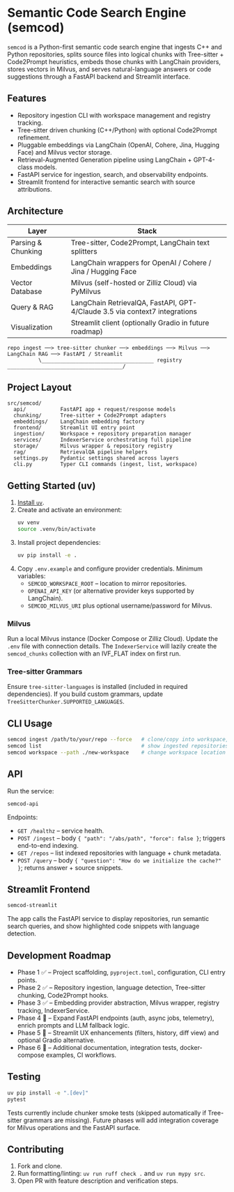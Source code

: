 # Semantic Code Search Engine (semcod)

`semcod` is a Python-first semantic code search engine that ingests C++ and Python repositories, splits source files into logical chunks with Tree-sitter + Code2Prompt heuristics, embeds those chunks with LangChain providers, stores vectors in Milvus, and serves natural-language answers or code suggestions through a FastAPI backend and Streamlit interface.

## Features
- Repository ingestion CLI with workspace management and registry tracking.
- Tree-sitter driven chunking (C++/Python) with optional Code2Prompt refinement.
- Pluggable embeddings via LangChain (OpenAI, Cohere, Jina, Hugging Face) and Milvus vector storage.
- Retrieval-Augmented Generation pipeline using LangChain + GPT-4-class models.
- FastAPI service for ingestion, search, and observability endpoints.
- Streamlit frontend for interactive semantic search with source attributions.

## Architecture
| Layer | Stack |
| --- | --- |
| Parsing & Chunking | Tree-sitter, Code2Prompt, LangChain text splitters |
| Embeddings | LangChain wrappers for OpenAI / Cohere / Jina / Hugging Face |
| Vector Database | Milvus (self-hosted or Zilliz Cloud) via PyMilvus |
| Query & RAG | LangChain RetrievalQA, FastAPI, GPT-4/Claude 3.5 via context7 integrations |
| Visualization | Streamlit client (optionally Gradio in future roadmap) |

```
repo ingest ──> tree-sitter chunker ──> embeddings ──> Milvus ──> LangChain RAG ──> FastAPI / Streamlit
          \____________________________________ registry _____________________________________/
```

## Project Layout
```
src/semcod/
  api/           FastAPI app + request/response models
  chunking/      Tree-sitter + Code2Prompt adapters
  embeddings/    LangChain embedding factory
  frontend/      Streamlit UI entry point
  ingestion/     Workspace + repository preparation manager
  services/      IndexerService orchestrating full pipeline
  storage/       Milvus wrapper & repository registry
  rag/           RetrievalQA pipeline helpers
  settings.py    Pydantic settings shared across layers
  cli.py         Typer CLI commands (ingest, list, workspace)
```

## Getting Started (uv)
1. [Install `uv`](https://docs.astral.sh/uv/getting-started/installation/).
2. Create and activate an environment:
   ```bash
   uv venv
   source .venv/bin/activate
   ```
3. Install project dependencies:
   ```bash
   uv pip install -e .
   ```
4. Copy `.env.example` and configure provider credentials. Minimum variables:
   - `SEMCOD_WORKSPACE_ROOT` – location to mirror repositories.
   - `OPENAI_API_KEY` (or alternative provider keys supported by LangChain).
   - `SEMCOD_MILVUS_URI` plus optional username/password for Milvus.

### Milvus
Run a local Milvus instance (Docker Compose or Zilliz Cloud). Update the `.env` file with connection details. The `IndexerService` will lazily create the `semcod_chunks` collection with an IVF_FLAT index on first run.

### Tree-sitter Grammars
Ensure `tree-sitter-languages` is installed (included in required dependencies). If you build custom grammars, update `TreeSitterChunker.SUPPORTED_LANGUAGES`.

## CLI Usage
```bash
semcod ingest /path/to/your/repo --force   # clone/copy into workspace, chunk, embed, upsert
semcod list                                # show ingested repositories + chunk stats
semcod workspace --path ./new-workspace    # change workspace location
```

## API
Run the service:
```bash
semcod-api
```

Endpoints:
- `GET /healthz` – service health.
- `POST /ingest` – body `{ "path": "/abs/path", "force": false }`; triggers end-to-end indexing.
- `GET /repos` – list indexed repositories with language + chunk metadata.
- `POST /query` – body `{ "question": "How do we initialize the cache?" }`; returns answer + source snippets.

## Streamlit Frontend
```bash
semcod-streamlit
```
The app calls the FastAPI service to display repositories, run semantic search queries, and show highlighted code snippets with language detection.

## Development Roadmap
- Phase 1 ✅ – Project scaffolding, `pyproject.toml`, configuration, CLI entry points.
- Phase 2 ✅ – Repository ingestion, language detection, Tree-sitter chunking, Code2Prompt hooks.
- Phase 3 ✅ – Embedding provider abstraction, Milvus wrapper, registry tracking, IndexerService.
- Phase 4 🚧 – Expand FastAPI endpoints (auth, async jobs, telemetry), enrich prompts and LLM fallback logic.
- Phase 5 🚧 – Streamlit UX enhancements (filters, history, diff view) and optional Gradio alternative.
- Phase 6 🚧 – Additional documentation, integration tests, docker-compose examples, CI workflows.

## Testing
```bash
uv pip install -e ".[dev]"
pytest
```
Tests currently include chunker smoke tests (skipped automatically if Tree-sitter grammars are missing). Future phases will add integration coverage for Milvus operations and the FastAPI surface.

## Contributing
1. Fork and clone.
2. Run formatting/linting: `uv run ruff check .` and `uv run mypy src`.
3. Open PR with feature description and verification steps.
